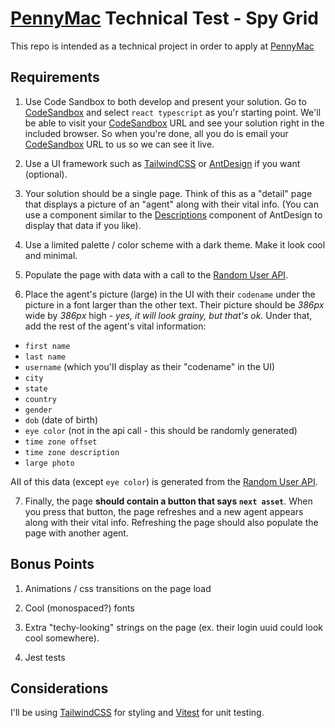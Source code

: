 # [PennyMac](https://www.pennymac.com/) Technical Test - Spy Grid
This repo is intended as a technical project in order to apply at [PennyMac](https://www.pennymac.com/)

## Requirements

1. Use Code Sandbox to both develop and present your solution. 
Go to [CodeSandbox](https://codesandbox.io/s/) and select `react typescript` as you'r starting point. We'll be able to visit your [CodeSandbox](https://codesandbox.io/s/) URL and see your solution right in the included browser. So when you're done, all you do is email your [CodeSandbox](https://codesandbox.io/s/) URL to us so we can see it live.

2. Use a UI framework such as [TailwindCSS](https://tailwindcss.com/) or [AntDesign](https://ant.design/components/overview/)
 if you want (optional). 

3. Your solution should be a single page. Think of this as a "detail" page that displays a
picture of an "agent" along with their vital info. (You can use a component similar to the [Descriptions](https://ant.design/components/descriptions/) component of AntDesign
 to display that data if you like). 

4. Use a limited palette / color scheme with a dark theme. Make it look cool and minimal. 

5. Populate the page with data with a call to the [Random User API](https://randomuser.me).

6. Place the agent's picture (large) in the UI with their `codename` under the picture in a
font larger than the other text. Their picture should be _386px_ wide by _386px_ high - _yes, it will look grainy, but that's ok._ Under that, add the rest of the agent's vital information: 
- `first name`
- `last name`
- `username` (which you'II display as their "codename" in the UI)
- `city`
- `state`
- `country`
- `gender`
- `dob` (date of birth)
- `eye color` (not in the api call - this should be randomly generated)
- `time zone offset`
- `time zone description`
- `large photo`

AII of this data (except `eye color`) is generated from the [Random User API](https://randomuser.me).

7. Finally, the page **should contain a button that says `next asset`**. When you
press that button, the page refreshes and a new agent appears along
with their vital info. Refreshing the page should also populate the page
with another agent. 

## Bonus Points

1. Animations / css transitions on the page load

2. Cool (monospaced?) fonts

3. Extra "techy-looking" strings on the page (ex. their login uuid could look cool
somewhere).

4. Jest tests 

## Considerations

I'll be using [TailwindCSS](https://tailwindcss.com/) for styling and [Vitest](https://vitest.dev/guide/) for unit testing.